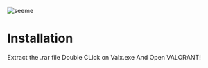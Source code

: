 
![seeme](https://github.com/AdmxLeVrai/Valx-Skin-Changer/assets/132093362/f6ed141e-14e3-4a5a-94da-59251c5a539b)


 # Installation
Extract the .rar file
Double CLick on Valx.exe And Open VALORANT!
